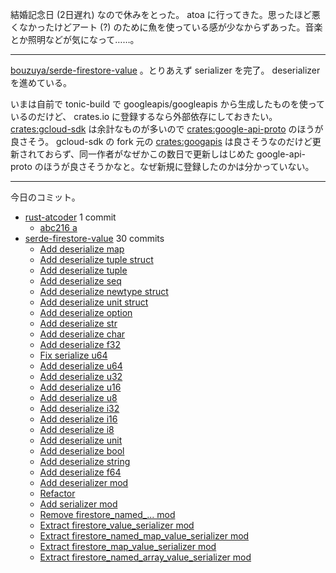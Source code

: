 結婚記念日 (2日遅れ) なので休みをとった。 atoa に行ってきた。思ったほど悪くなかったけどアート (?) のために魚を使っている感が少なからずあった。音楽とか照明などが気になって……。

---

[bouzuya/serde-firestore-value] 。とりあえず serializer を完了。 deserializer を進めている。

いまは自前で tonic-build で googleapis/googleapis から生成したものを使っているのだけど、 crates.io に登録するなら外部依存にしておきたい。 [crates:gcloud-sdk] は余計なものが多いので [crates:google-api-proto] のほうが良さそう。 gcloud-sdk の fork 元の [crates:googapis] は良さそうなのだけど更新されておらず、同一作者がなぜかこの数日で更新しはじめた google-api-proto のほうが良さそうかなと。なぜ新規に登録したのかは分かっていない。

---

今日のコミット。

- [rust-atcoder](https://github.com/bouzuya/rust-atcoder) 1 commit
  - [abc216 a](https://github.com/bouzuya/rust-atcoder/commit/8526b4f9d226c70b25b364dbc707ba64da528058)
- [serde-firestore-value](https://github.com/bouzuya/serde-firestore-value) 30 commits
  - [Add deserialize map](https://github.com/bouzuya/serde-firestore-value/commit/d4e63fdf753607df72ca3f1a4537d93f3be3d324)
  - [Add deserialize tuple struct](https://github.com/bouzuya/serde-firestore-value/commit/df123eca135b0119c4d9108ef453fcf496c3a742)
  - [Add deserialize tuple](https://github.com/bouzuya/serde-firestore-value/commit/14ddb968d9c2067fcdc5bbca2b25d29f9ef6a487)
  - [Add deserialize seq](https://github.com/bouzuya/serde-firestore-value/commit/30f61feba43eeb7b18422841803e5504f84848ff)
  - [Add deserialize newtype struct](https://github.com/bouzuya/serde-firestore-value/commit/7db2be2dd46890d262ef09c1f8c64f174edabe6b)
  - [Add deserialize unit struct](https://github.com/bouzuya/serde-firestore-value/commit/b9f55f443f6ed4dfa00e503e339d0d81527db4f6)
  - [Add deserialize option](https://github.com/bouzuya/serde-firestore-value/commit/467d2bd8b122f65e5fca3b690c5814131ee87f63)
  - [Add deserialize str](https://github.com/bouzuya/serde-firestore-value/commit/78266837cf773030063959e97cbcb51ed1944fd5)
  - [Add deserialize char](https://github.com/bouzuya/serde-firestore-value/commit/73bc2de63ecf506bc02274d9b877f0577db547fb)
  - [Add deserialize f32](https://github.com/bouzuya/serde-firestore-value/commit/b3740cca7db39028b2e6df906740f3e70e3962d1)
  - [Fix serialize u64](https://github.com/bouzuya/serde-firestore-value/commit/18c2a046ffedf53a38effd88094274e5d2c87786)
  - [Add deserialize u64](https://github.com/bouzuya/serde-firestore-value/commit/e3ca0e7fe91a4d514a9a22b543891822cdee9a23)
  - [Add deserialize u32](https://github.com/bouzuya/serde-firestore-value/commit/e7bef8ba5623b89755d615a639c6a80d441f9118)
  - [Add deserialize u16](https://github.com/bouzuya/serde-firestore-value/commit/be7fb1cac80926d56c80009ad7ff4df2aa012de5)
  - [Add deserialize u8](https://github.com/bouzuya/serde-firestore-value/commit/fe704293513a23aeda9e0bd0568636586cc78233)
  - [Add deserialize i32](https://github.com/bouzuya/serde-firestore-value/commit/7ddf66944c9d7b05eee786784dbc82fe02bda92e)
  - [Add deserialize i16](https://github.com/bouzuya/serde-firestore-value/commit/b7d5f99d0112eb12c9da32e2ab3419c426c86736)
  - [Add deserialize i8](https://github.com/bouzuya/serde-firestore-value/commit/74a0416bff9286cd05a898472ce77b768d9a481c)
  - [Add deserialize unit](https://github.com/bouzuya/serde-firestore-value/commit/9809dd91099a9a14adae824ed47b90f049cd25da)
  - [Add deserialize bool](https://github.com/bouzuya/serde-firestore-value/commit/2510c014dc07c69a05524b178aee97cc4b29da12)
  - [Add deserialize string](https://github.com/bouzuya/serde-firestore-value/commit/641f523ff736cbfe18235e6002e7205a26f4181f)
  - [Add deserialize f64](https://github.com/bouzuya/serde-firestore-value/commit/3fc163232d3b25e0f2adae742542eb5652e5c3d9)
  - [Add deserializer mod](https://github.com/bouzuya/serde-firestore-value/commit/eff4fcc629a59054f4ee333407c9b45f3450cf97)
  - [Refactor](https://github.com/bouzuya/serde-firestore-value/commit/fd18c91114fc56692da1b7de8c66a645ec6c1561)
  - [Add serializer mod](https://github.com/bouzuya/serde-firestore-value/commit/35d73a93b3cd7ec48788028d3fc4654ffb5005dc)
  - [Remove firestore_named_... mod](https://github.com/bouzuya/serde-firestore-value/commit/e6b873c16f11adc2c594494a6f5b56103248431c)
  - [Extract firestore_value_serializer mod](https://github.com/bouzuya/serde-firestore-value/commit/608d08b88668b65b1fe755f4eba187d696a76d44)
  - [Extract firestore_named_map_value_serializer mod](https://github.com/bouzuya/serde-firestore-value/commit/fcfa329d13197be5ae9972da520f7966ceb1bbf8)
  - [Extract firestore_map_value_serializer mod](https://github.com/bouzuya/serde-firestore-value/commit/89e8b14af941ec46850688802b622166436aaf60)
  - [Extract firestore_named_array_value_serializer mod](https://github.com/bouzuya/serde-firestore-value/commit/6b72db0d89596444e82a3d3ebad0c8ffbf687352)

[bouzuya/serde-firestore-value]: https://github.com/bouzuya/serde-firestore-value
[crates:gcloud-sdk]: https://crates.io/crates/gcloud-sdk
[crates:googapis]: https://crates.io/crates/googapis
[crates:google-api-proto]: https://crates.io/crates/google-api-proto
